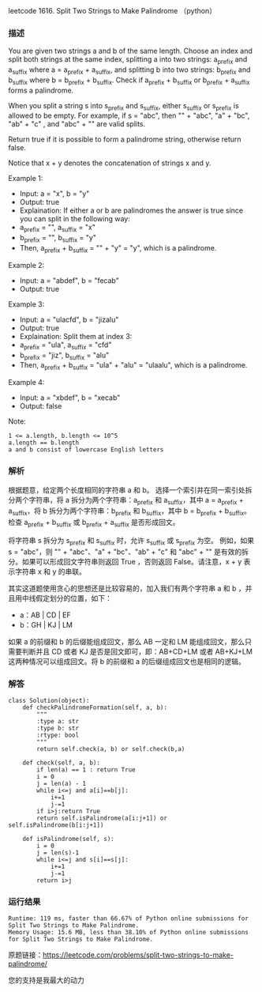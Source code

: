 leetcode 1616. Split Two Strings to Make Palindrome （python）

### 描述

You are given two strings a and b of the same length. Choose an index and split both strings at the same index, splitting a into two strings: a<sub>prefix</sub> and a<sub>suffix</sub> where a = a<sub>prefix</sub> + a<sub>suffix</sub>, and splitting b into two strings: b<sub>prefix</sub> and b<sub>suffix</sub> where b = b<sub>prefix</sub> + b<sub>suffix</sub>. Check if a<sub>prefix</sub> + b<sub>suffix</sub> or b<sub>prefix</sub> + a<sub>suffix</sub> forms a palindrome.

When you split a string s into s<sub>prefix</sub> and s<sub>suffix</sub>, either s<sub>suffix</sub> or s<sub>prefix</sub> is allowed to be empty. For example, if s = "abc", then "" + "abc", "a" + "bc", "ab" + "c" , and "abc" + "" are valid splits.

Return true if it is possible to form a palindrome string, otherwise return false.

Notice that x + y denotes the concatenation of strings x and y.





Example 1:

	
* Input: a = "x", b = "y"
* Output: true
* Explaination: If either a or b are palindromes the answer is true since you can split in the following way:
* a<sub>prefix</sub> = "", a<sub>suffix</sub> = "x"
* b<sub>prefix</sub> = "", b<sub>suffix</sub> = "y"
* Then, a<sub>prefix</sub> + b<sub>suffix</sub> = "" + "y" = "y", which is a palindrome.
	
Example 2:

* Input: a = "abdef", b = "fecab"
* Output: true


Example 3:

* Input: a = "ulacfd", b = "jizalu"
* Output: true
* Explaination: Split them at index 3:
* a<sub>prefix</sub> = "ula", a<sub>suffix</sub> = "cfd"
* b<sub>prefix</sub> = "jiz", b<sub>suffix</sub> = "alu"
* Then, a<sub>prefix</sub> + b<sub>suffix</sub> = "ula" + "alu" = "ulaalu", which is a palindrome.

	
Example 4:


* Input: a = "xbdef", b = "xecab"
* Output: false
	


Note:

	1 <= a.length, b.length <= 10^5
	a.length == b.length
	a and b consist of lowercase English letters


### 解析

根据题意，给定两个长度相同的字符串 a 和 b。 选择一个索引并在同一索引处拆分两个字符串，将 a 拆分为两个字符串：a<sub>prefix</sub> 和 a<sub>suffix</sub>，其中 a = a<sub>prefix</sub> + a<sub>suffix</sub>，将 b 拆分为两个字符串：b<sub>prefix</sub> 和 b<sub>suffix</sub>，其中 b = b<sub>prefix</sub> + b<sub>suffix</sub>。 检查 a<sub>prefix</sub> + b<sub>suffix</sub> 或 b<sub>prefix</sub> + a<sub>suffix</sub> 是否形成回文。

将字符串 s 拆分为 s<sub>prefix</sub> 和 s<sub>suffix</sub> 时，允许 s<sub>suffix</sub> 或 s<sub>prefix</sub> 为空。 例如，如果 s = "abc"，则 "" + "abc"、"a" + "bc"、"ab" + "c" 和 "abc" + "" 是有效的拆分。如果可以形成回文字符串则返回 True ，否则返回 False。请注意，x + y 表示字符串 x 和 y 的串联。


其实这道题使用贪心的思想还是比较容易的，加入我们有两个字符串 a 和 b ，并且用中线假定划分的位置，如下：

* a：AB | CD | EF
* b：GH | KJ  | LM

如果 a 的前缀和 b 的后缀能组成回文，那么 AB 一定和 LM 能组成回文，那么只需要判断并且 CD 或者 KJ 是否是回文即可，即：AB+CD+LM 或者 AB+KJ+LM 这两种情况可以组成回文。将 b 的前缀和 a 的后缀组成回文也是相同的逻辑。



### 解答
				
	class Solution(object):
	    def checkPalindromeFormation(self, a, b):
	        """
	        :type a: str
	        :type b: str
	        :rtype: bool
	        """
	        return self.check(a, b) or self.check(b,a)
	    
	    def check(self, a, b):
	        if len(a) == 1 : return True
	        i = 0
	        j = len(a) - 1
	        while i<=j and a[i]==b[j]:
	            i+=1
	            j-=1
	        if i>j:return True
	        return self.isPalindrome(a[i:j+1]) or self.isPalindrome(b[i:j+1])
	    
	    def isPalindrome(self, s):
	        i = 0
	        j = len(s)-1
	        while i<=j and s[i]==s[j]:
	            i+=1
	            j-=1
	        return i>j
	        

            	      
			
### 运行结果

	Runtime: 119 ms, faster than 66.67% of Python online submissions for Split Two Strings to Make Palindrome.
	Memory Usage: 15.6 MB, less than 38.10% of Python online submissions for Split Two Strings to Make Palindrome.


原题链接：https://leetcode.com/problems/split-two-strings-to-make-palindrome/



您的支持是我最大的动力
